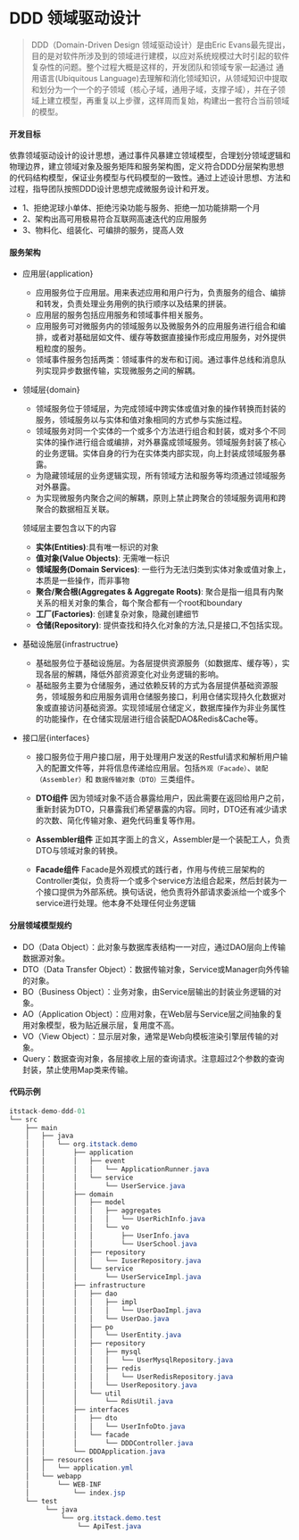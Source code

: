 # DDD 领域驱动设计

> DDD（Domain-Driven Design 领域驱动设计）是由Eric Evans最先提出，目的是对软件所涉及到的领域进行建模，以应对系统规模过大时引起的软件复杂性的问题。整个过程大概是这样的，开发团队和领域专家一起通过 通用语言(Ubiquitous Language)去理解和消化领域知识，从领域知识中提取和划分为一个一个的子领域（核心子域，通用子域，支撑子域），并在子领域上建立模型，再重复以上步骤，这样周而复始，构建出一套符合当前领域的模型。

#### 开发目标

依靠领域驱动设计的设计思想，通过事件风暴建立领域模型，合理划分领域逻辑和物理边界，建立领域对象及服务矩阵和服务架构图，定义符合DDD分层架构思想的代码结构模型，保证业务模型与代码模型的一致性。通过上述设计思想、方法和过程，指导团队按照DDD设计思想完成微服务设计和开发。

* 1、拒绝泥球小单体、拒绝污染功能与服务、拒绝一加功能排期一个月
* 2、架构出高可用极易符合互联网高速迭代的应用服务
* 3、物料化、组装化、可编排的服务，提高人效

#### 服务架构

* 应用层{application}

  * 应用服务位于应用层。用来表述应用和用户行为，负责服务的组合、编排和转发，负责处理业务用例的执行顺序以及结果的拼装。
  * 应用层的服务包括应用服务和领域事件相关服务。
  * 应用服务可对微服务内的领域服务以及微服务外的应用服务进行组合和编排，或者对基础层如文件、缓存等数据直接操作形成应用服务，对外提供粗粒度的服务。
  * 领域事件服务包括两类：领域事件的发布和订阅。通过事件总线和消息队列实现异步数据传输，实现微服务之间的解耦。



* 领域层{domain}

  * 领域服务位于领域层，为完成领域中跨实体或值对象的操作转换而封装的服务，领域服务以与实体和值对象相同的方式参与实施过程。
  * 领域服务对同一个实体的一个或多个方法进行组合和封装，或对多个不同实体的操作进行组合或编排，对外暴露成领域服务。领域服务封装了核心的业务逻辑。实体自身的行为在实体类内部实现，向上封装成领域服务暴露。
  * 为隐藏领域层的业务逻辑实现，所有领域方法和服务等均须通过领域服务对外暴露。
  * 为实现微服务内聚合之间的解耦，原则上禁止跨聚合的领域服务调用和跨聚合的数据相互关联。

  领域层主要包含以下的内容

  *  **实体(Entities)**:具有唯一标识的对象
  *  **值对象(Value Objects)**: 无需唯一标识
  *  **领域服务(Domain Services)**: 一些行为无法归类到实体对象或值对象上，本质是一些操作，而非事物
  *  **聚合/聚合根(Aggregates & Aggregate Roots)**: 聚合是指一组具有内聚关系的相关对象的集合，每个聚合都有一个root和boundary
  *  **工厂(Factories)**: 创建复杂对象，隐藏创建细节
  *  **仓储(Repository)**: 提供查找和持久化对象的方法,只是接口,不包括实现。


* 基础设施层{infrastructrue}

  * 基础服务位于基础设施层。为各层提供资源服务（如数据库、缓存等），实现各层的解耦，降低外部资源变化对业务逻辑的影响。
  * 基础服务主要为仓储服务，通过依赖反转的方式为各层提供基础资源服务，领域服务和应用服务调用仓储服务接口，利用仓储实现持久化数据对象或直接访问基础资源。实现领域层仓储定义，数据库操作为非业务属性的功能操作，在仓储实现层进行组合装配DAO&Redis&Cache等。


* 接口层{interfaces}

  * 接口服务位于用户接口层，用于处理用户发送的Restful请求和解析用户输入的配置文件等，并将信息传递给应用层。包括`外观（Facade）`、`装配（Assembler）`和 `数据传输对象（DTO）`三类组件。
  
  * **DTO组件**
因为领域对象不适合暴露给用户，因此需要在返回给用户之前，重新封装为DTO，只暴露我们希望暴露的内容。同时，DTO还有减少请求的次数、简化传输对象、避免代码重复等作用。
  * **Assembler组件**
正如其字面上的含义，Assembler是一个装配工人，负责DTO与领域对象的转换。
  * **Facade组件**
Facade是外观模式的践行者，作用与传统三层架构的Controller类似，负责将一个或多个service方法组合起来，然后封装为一个接口提供为外部系统。换句话说，他负责将外部请求委派给一个或多个service进行处理。他本身不处理任何业务逻辑

#### 分层领域模型规约

* DO（Data Object）：此对象与数据库表结构一一对应，通过DAO层向上传输数据源对象。 
* DTO（Data Transfer Object）：数据传输对象，Service或Manager向外传输的对象。 
* BO（Business Object）：业务对象，由Service层输出的封装业务逻辑的对象。 
* AO（Application Object）：应用对象，在Web层与Service层之间抽象的复用对象模型，极为贴近展示层，复用度不高。 
* VO（View Object）：显示层对象，通常是Web向模板渲染引擎层传输的对象。 
* Query：数据查询对象，各层接收上层的查询请求。注意超过2个参数的查询封装，禁止使用Map类来传输。

#### 代码示例

```java
itstack-demo-ddd-01
└── src
    ├── main
    │   ├── java
    │   │   └── org.itstack.demo
    │   │       ├── application
    │   │       │	├── event
    │   │       │	│   └── ApplicationRunner.java	
    │   │       │	└── service
    │   │       │	    └── UserService.java	
    │   │       ├── domain
    │   │       │	├── model
    │   │       │	│   ├── aggregates
    │   │       │	│   │   └── UserRichInfo.java	
    │   │       │	│   └── vo
    │   │       │	│       ├── UserInfo.java	
    │   │       │	│       └── UserSchool.java	
    │   │       │	├── repository
    │   │       │	│   └── IuserRepository.java	
    │   │       │	└── service
    │   │       │	    └── UserServiceImpl.java	
    │   │       ├── infrastructure
    │   │       │	├── dao
    │   │       │	│   ├── impl
    │   │       │	│   │   └── UserDaoImpl.java	
    │   │       │	│   └── UserDao.java	
    │   │       │	├── po
    │   │       │	│   └── UserEntity.java	
    │   │       │	├── repository
    │   │       │	│   ├── mysql
    │   │       │	│   │   └── UserMysqlRepository.java
    │   │       │	│   ├── redis
    │   │       │	│   │   └── UserRedisRepository.java		
    │   │       │	│   └── UserRepository.java	
    │   │       │	└── util
    │   │       │	    └── RdisUtil.java
    │   │       ├── interfaces
    │   │       │	├── dto
    │   │       │	│	└── UserInfoDto.java	
    │   │       │	└── facade
    │   │       │		└── DDDController.java
    │   │       └── DDDApplication.java
    │   ├── resources	
    │   │   └── application.yml
    │   └── webapp	
    │       └── WEB-INF
    │        	└── index.jsp	
    └── test
         └── java
             └── org.itstack.demo.test
                 └── ApiTest.java

```
